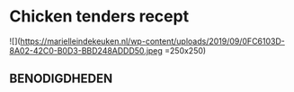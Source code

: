 # Chicken tenders recept

![](https://marielleindekeuken.nl/wp-content/uploads/2019/09/0FC6103D-8A02-42C0-B0D3-BBD248ADDD50.jpeg =250x250)

## BENODIGDHEDEN
